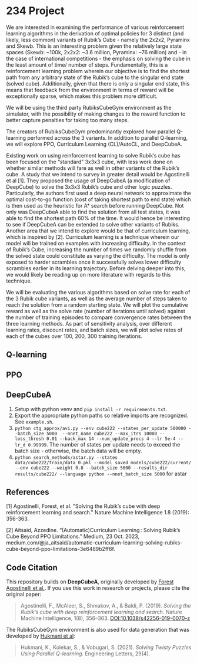 # 234 Project

We are interested in examining the performance of various reinforcement learning algorithms in the derivation of optimal policies for 3 distinct (and likely, less common) variants of Rubik’s Cube - namely the 2x2x2, Pyraminx and Skewb. This is an interesting problem given the relatively large state spaces (Skewb: ~100k, 2x2x2: ~3.6 million, Pyraminx: ~76 million) and - in the case of international competitions - the emphasis on solving the cube in the least amount of time/ number of steps. Fundamentally, this is a reinforcement learning problem wherein our objective is to find the shortest path from any arbitrary state of the Rubik’s cube to the singular end state (solved cube). Additionally, given that there is only a singular end state, this means that feedback from the environment in terms of reward will be exceptionally sparse, which makes this problem more difficult.

We will be using the third party RubiksCubeGym environment as the simulator, with the possibility of making changes to the reward function to better capture penalties for taking too many steps.

The creators of RubiksCubeGym predominantly explored how parallel Q-learning performed across the 3 variants. In addition to parallel Q-learning, we will explore PPO, Curriculum Learning (CL)/AutoCL, and DeepCubeA.

Existing work on using reinforcement learning to solve Rubik’s cube has been focused on the “standard” 3x3x3 cube, with less work done on whether similar methods will fare as well in other variants of the Rubik’s cube. A study that we intend to survey in greater detail would be Agostinelli et al [1]. They proposed the usage of DeepCubeA (a modification of DeepCube) to solve the 3x3x3 Rubik’s cube and other logic puzzles. Particularly, the authors first used a deep neural network to approximate the optimal cost-to-go function (cost of taking shortest path to end state) which is then used as the heuristic for A* search before running DeepCube. Not only was DeepCubeA able to find the solution from all test states, it was able to find the shortest path 60% of the time. It would hence be interesting to see if DeepCubeA can be extended to solve other variants of Rubiks.
Another area that we intend to explore would be that of curriculum learning, which is inspired by [2]. Curriculum learning is a technique wherein our model will be trained on examples with increasing difficulty. In the context of Rubik’s Cube, increasing the number of times we randomly shuffle from the solved state could constitute as varying the difficulty. The model is only exposed to harder scrambles once it successfully solves lower difficulty scrambles earlier in its learning trajectory. Before delving deeper into this, we would likely be reading up on more literature with regards to this technique.

We will be evaluating the various algorithms based on solve rate for each of the 3 Rubik cube variants, as well as the average number of steps taken to reach the solution from a random starting state. We will plot the cumulative reward as well as the solve rate (number of iterations until solved) against the number of training episodes to compare convergence rates between the three learning methods. As part of sensitivity analysis, over different learning rates, discount rates, and batch sizes, we will plot solve rates of each of the cubes over 100, 200, 300 training iterations. 

## Q-learning

## PPO

## DeepCubeA

1. Setup with python venv and `pip install -r requirements.txt`.
2. Export the appropriate python paths so relative imports are recognized. See `example.sh`.
3. `python ctg_approx/avi.py --env cube222 --states_per_update 500000 --batch_size 5000  --nnet_name cube222 --max_itrs 10000 --loss_thresh 0.01 --back_max 14 --num_update_procs 4 --lr 5e-4 --lr_d 0.99999`. The number of states per update needs to exceed the batch size - otherwise, the batch data will be empty.
4. `python search_methods/astar.py --states data/cube222/train/data_0.pkl --model saved_models/cube222/current/ --env cube222 --weight 0.8 --batch_size 5000 --results_dir results/cube222/ --language python --nnet_batch_size 5000` for astar

## References

[1] Agostinelli, Forest, et al. "Solving the Rubik’s cube with deep reinforcement learning and search." Nature Machine Intelligence 1.8 (2019): 356-363.

[2] Aitsaid, Azzedine. “(Automatic)Curriculum Learning : Solving Rubik’s Cube Beyond PPO Limitations.” Medium, 23 Oct. 2023, medium.com/@ja_aitsaid/automatic-curriculum-learning-solving-rubiks-cube-beyond-ppo-limitations-3e6489b2ff6f. 

## Code Citation

This repository builds on **DeepCubeA**, originally developed by [Forest Agostinelli et al.](https://github.com/forestagostinelli/DeepCubeA). If you use this work in research or projects, please cite the original paper:

> Agostinelli, F., McAleer, S., Shmakov, A., & Baldi, P. (2019). *Solving the Rubik’s cube with deep reinforcement learning and search*. Nature Machine Intelligence, 1(8), 356–363. [DOI:10.1038/s42256-019-0070-z](https://doi.org/10.1038/s42256-019-0070-z)

The RubiksCubeGym environment is also used for data generation that was developed by [Hukmani et al](https://github.com/DoubleGremlin181/RubiksCubeGym):
> Hukmani, K., Kolekar, S., & Vobugari, S. (2021). *Solving Twisty Puzzles Using Parallel Q-learning.* Engineering Letters, 29(4).

